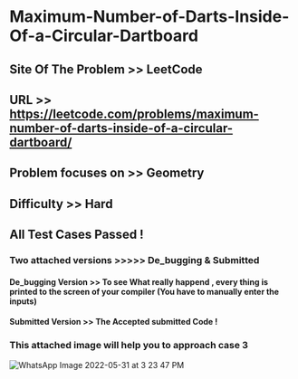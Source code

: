 # Maximum-Number-of-Darts-Inside-Of-a-Circular-Dartboard

## Site Of The Problem >> LeetCode

## URL >> https://leetcode.com/problems/maximum-number-of-darts-inside-of-a-circular-dartboard/


## Problem focuses on >> Geometry

## Difficulty >> Hard

## All Test Cases Passed !

### Two attached versions >>>>> De_bugging & Submitted

#### De_bugging Version >> To see What really happend , every thing is printed to the screen of your compiler (You have to manually enter the inputs)

#### Submitted Version >> The  Accepted submitted Code !


### This attached image will help you to approach case 3

![WhatsApp Image 2022-05-31 at 3 23 47 PM](https://user-images.githubusercontent.com/92587188/171185608-500a2e67-d3fe-4fa0-b1c4-cba6d39f1fb7.jpeg)
